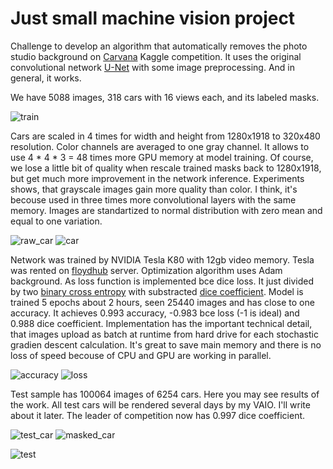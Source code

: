 Just small machine vision project
=================================
Challenge to develop an algorithm that automatically removes the photo studio background on [Carvana](https://www.kaggle.com/c/carvana-image-masking-challenge) Kaggle competition. It uses the original convolutional network [U-Net](https://arxiv.org/abs/1505.04597) with some image preprocessing. And in general, it works.

We have 5088 images, 318 cars with 16 views each, and its labeled masks.

![train](data/train.jpg)

Cars are scaled in 4 times for width and height from 1280x1918 to 320x480 resolution. Color channels are averaged to one gray channel. It allows to use 4 * 4 * 3 = 48 times more GPU memory at model training. Of course, we lose a little bit of quality when rescale trained masks back to 1280x1918, but get much more improvement in the network inference. Experiments shows, that grayscale images gain more quality than color. I think, it's becouse used in three times more convolutional layers with the same memory. Images are standartized to normal distribution with zero mean and equal to one variation.

![raw_car](data/raw_car.png)
![car](data/car.png)

Network was trained by NVIDIA Tesla K80 with 12gb video memory. Tesla was rented on [floydhub](https://www.floydhub.com/) server. Optimization algorithm uses Adam background. As loss function is implemented bce dice loss. It just divided by two [binary cross entropy](https://stats.stackexchange.com/questions/260505/machine-learning-should-i-use-a-categorical-cross-entropy-or-binary-cross-entro) with substracted [dice coefficient](https://en.wikipedia.org/wiki/S%C3%B8rensen%E2%80%93Dice_coefficient). Model is trained 5 epochs about 2 hours, seen 25440 images and has close to one accuracy. It achieves 0.993 accuracy, -0.983 bce loss (-1 is ideal) and 0.988 dice coefficient. Implementation has the important technical detail, that images upload as batch at runtime from hard drive for each stochastic gradien descent calculation. It's great to save main memory and there is no loss of speed becouse of CPU and GPU are working in parallel.

![accuracy](data/accuracy.png) 
![loss](data/loss.png)

Test sample has 100064 images of 6254 cars. Here you may see results of the work. All test cars will be rendered several days by my VAIO. I'll write about it later. The leader of competition now has 0.997 dice coefficient.

![test_car](data/test_car.png)
![masked_car](data/masked_car.png)

![test](data/test.jpg)	
